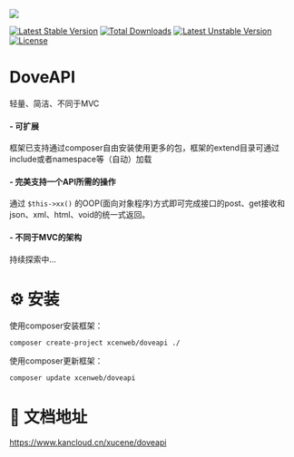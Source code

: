 ![](http://dove.xcenadmin.top/DoveAPI.jpg)

[![Latest Stable Version](http://poser.pugx.org/xcenweb/doveapi/v)](https://packagist.org/packages/xcenweb/doveapi) [![Total Downloads](http://poser.pugx.org/xcenweb/doveapi/downloads)](https://packagist.org/packages/xcenweb/doveapi) [![Latest Unstable Version](http://poser.pugx.org/xcenweb/doveapi/v/unstable)](https://packagist.org/packages/xcenweb/doveapi) [![License](http://poser.pugx.org/xcenweb/doveapi/license)](https://packagist.org/packages/xcenweb/doveapi)

# DoveAPI

轻量、简洁、不同于MVC


####  - 可扩展

 框架已支持通过composer自由安装使用更多的包，框架的extend目录可通过include或者namespace等（自动）加载

####  - 完美支持一个API所需的操作

 通过 `$this->xx()` 的OOP(面向对象程序)方式即可完成接口的post、get接收和json、xml、html、void的统一式返回。

####  - 不同于MVC的架构

 持续探索中...


# ⚙️ 安装

使用composer安装框架：

```composer
composer create-project xcenweb/doveapi ./
```

使用composer更新框架：

```composer
composer update xcenweb/doveapi
```

# 📃 文档地址

https://www.kancloud.cn/xucene/doveapi

<!--# 💻 论坛

http://bbs.xcenadmin.top/

# 🌐 博客文章

http://blog.xcenadmin.top/category/dove-api-farmwork/-->
